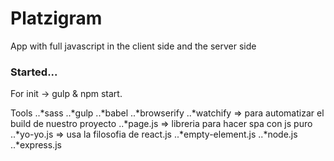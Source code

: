 # Platzigram
App with full javascript in the client side and the server side

### Started...
For init -> gulp & npm start.


Tools
..*sass
..*gulp
..*babel
..*browserify
..*watchify => para automatizar el build de nuestro proyecto
..*page.js => libreria para hacer spa con js puro
..*yo-yo.js => usa la filosofia de react.js
..*empty-element.js
..*node.js
..*express.js
